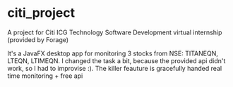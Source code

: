 # citi_project
A project for Citi ICG Technology Software Development virtual internship (provided by Forage)

It's a JavaFX desktop app for monitoring 3 stocks from NSE: TITANEQN, LTEQN, LTIMEQN. I changed the task a bit, because the provided api didn't work, so I had to improvise :).
The killer feauture is gracefully handed real time monitoring + free api
